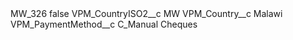 <?xml version="1.0" encoding="UTF-8"?>
<CustomMetadata xmlns="http://soap.sforce.com/2006/04/metadata" xmlns:xsi="http://www.w3.org/2001/XMLSchema-instance" xmlns:xsd="http://www.w3.org/2001/XMLSchema">
    <label>MW_326</label>
    <protected>false</protected>
    <values>
        <field>VPM_CountryISO2__c</field>
        <value xsi:type="xsd:string">MW</value>
    </values>
    <values>
        <field>VPM_Country__c</field>
        <value xsi:type="xsd:string">Malawi</value>
    </values>
    <values>
        <field>VPM_PaymentMethod__c</field>
        <value xsi:type="xsd:string">C_Manual Cheques</value>
    </values>
</CustomMetadata>
